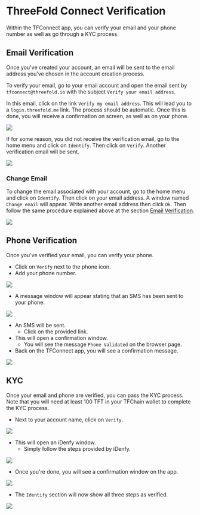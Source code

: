 # ThreeFold Connect Verification

Within the TFConnect app, you can verify your email and your phone number as well as go through a KYC process.

## Email Verification

Once you've created your account, an email will be sent to the email address you've chosen in the account creation process. 

To verify your email, go to your email account and open the email sent by `tfconnect@threefold.io` with the subject `Verify your email address`. 

In this email, click on the link `Verify my email address`. This will lead you to a `login.threefold.me` link. The process should be automatic. Once this is done, you will receive a confirmation on screen, as well as on your phone.

![](./img/tfconnect_15.png)

If for some reason, you did not receive the verification email, go to the home menu and click on `Identify`. Then click on `Verify`. Another verification email will be sent.

![](./img/tfconnect_16.png)

### Change Email

To change the email associated with your account, go to the home menu and click on `Identify`. Then click on your email address. A window named `Change email` will appear. Write another email address then click `Ok`. Then follow the same procedure explained above at the section [Email Verification](#email-verification).

![](./img/tfconnect_17.png)

## Phone Verification

Once you've verified your email, you can verify your phone.

- Click on `Verify` next to the phone icon.
- Add your phone number.

![](./img/tfconnect_35.png)

- A message window will appear stating that an SMS has been sent to your phone.

![](./img/tfconnect_37.png)
- An SMS will be sent.
  - Click on the provided link.
- This will open a confirmation window.
  - You will see the message `Phone Validated` on the browser page.
- Back on the TFConnect app, you will see a confirmation message.

![](./img/tfconnect_36.png)


## KYC

Once your email and phone are verified, you can pass the KYC process. Note that you will need at least 100 TFT in your TFChain wallet to complete the KYC process.

- Next to your account name, click on `Verify`.

![](./img/tfconnect_38.png)

- This will open an iDenfy window.
  - Simply follow the steps provided by iDenfy.

![](./img/tfconnect_39.png)

- Once you're done, you will see a confirmation window on the app.

![](./img/tfconnect_40.png)

- The `Identify` section will now show all three steps as verified.

![](./img/tfconnect_41.png)